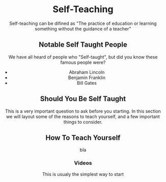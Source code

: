 <html lang="en">
<head>
    <meta charset="UTF-8">
    <meta name="viewport" content="width=device-width, initial-scale=1.0">
    <link rel="stylesheet" href="edit.css">
    <title>Document</title>
</head>
<body>
    <h1 align="center">Self-Teaching</h1>
    <p align="center">Self-teaching can be difined as "The practice of education or learning something without the guidance of a teacher"</p>
    <h2 align="center">Notable Self Taught People</h2>
    <p align="center">We have all heard of people who "Self-taught", but did you know these famous people were?</p>
    <ul align="center">
        <li>Abraham Lincoln</li>
        <li>Benjamin Franklin</li>
        <li>Bill Gates</li>
    </ul>
    <h2 align="center">Should You Be Self Taught</h2>
    <p align="center">This is a very important question to ask before you starting. In this section we will layout some of the reasons to teach yourself, and a few important things to consider.</p>
    <h2 align="center">How To Teach Yourself</h2>
    <p align="center">bla</p>
    <h3 align="center">Videos</h3>
    <p align="center">This is usualy the simplest way to start</p>
</body>
</html>

